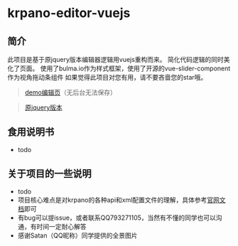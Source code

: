 # krpano-editor-vuejs

## 简介
此项目是基于原jquery版本编辑器逻辑用vuejs重构而来。
简化代码逻辑的同时美化了页面。
使用了bulma.io作为样式框架，使用了开源的vue-slider-component作为视角拖动条组件
如果觉得此项目对您有用，请不要吝啬您的star哦。

> [demo编辑页](https://xxweimei.github.io/)（无后台无法保存）

> [原jquery版本](https://github.com/xxweimei/krpano-editor-js)

## 食用说明书
+ todo
## 关于项目的一些说明
+ todo
+ 项目核心难点是对krpano的各种api和xml配置文件的理解，具体参考[官网文档](https://krpano.com/docu/)即可
+ 有bug可以提issue，或者联系QQ793271105，当然有不懂的同学也可以沟通，有时间一定耐心解答
+ 感谢Satan（QQ昵称）同学提供的全景图片
